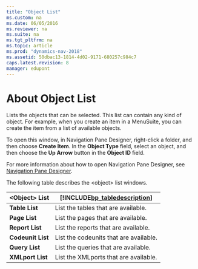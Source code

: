 ```yaml
---
title: "Object List"
ms.custom: na
ms.date: 06/05/2016
ms.reviewer: na
ms.suite: na
ms.tgt_pltfrm: na
ms.topic: article
ms.prod: "dynamics-nav-2018"
ms.assetid: 50dbac13-1814-4d02-9171-680257c984c7
caps.latest.revision: 8
manager: edupont
---
```

# About Object List
Lists the objects that can be selected. This list can contain any kind of object. For example, when you create an item in a MenuSuite, you can create the item from a list of available objects.  

 To open this window, in Navigation Pane Designer, right-click a folder, and then choose **Create Item**. In the **Object Type** field, select an object, and then choose the **Up Arrow** button in the **Object ID** field.  

 For more information about how to open Navigation Pane Designer, see [Navigation Pane Designer](-$-S_2401-Navigation-Pane-Designer-$-.md).  

 The following table describes the \<object> list windows.  

|\<Object> List|[!INCLUDE[bp_tabledescription](../includes/bp_tabledescription_md.md)]|  
|---------------------|---------------------------------------|  
|**Table List**|List the tables that are available.|  
|**Page List**|List the pages that are available.|  
|**Report List**|List the reports that are available.|  
|**Codeunit List**|List the codeunits that are available.|  
|**Query List**|List the queries that are available.|  
|**XMLport List**|List the XMLports that are available.|  
  

